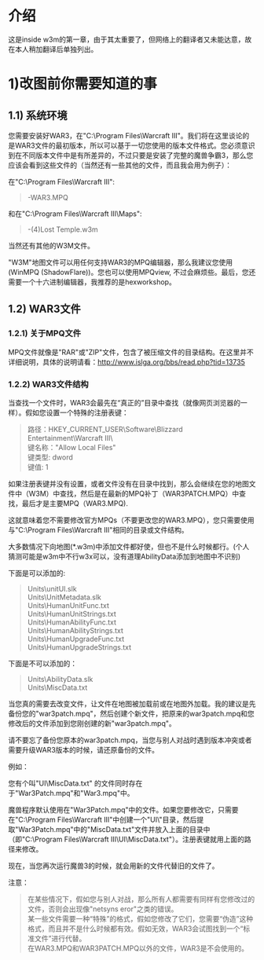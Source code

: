 # 介绍

这是inside w3m的第一章，由于其太重要了，但网络上的翻译者又未能达意，故在本人稍加翻译后单独列出。

# 1)改图前你需要知道的事
## 1.1) 系统环境

您需要安装好WAR3，在"C:\Program Files\Warcraft III\"。我们将在这里谈论的是WAR3文件的最初版本，所以可以基于一切您使用的版本文件格式。您必须意识到在不同版本文件中是有所差异的，不过只要是安装了完整的魔兽争霸3，那么您应该会看到这些文件的（当然还有一些其他的文件，而且我会用为例子）：

在"C:\Program Files\Warcraft III\":

>-WAR3.MPQ

和在"C:\Program Files\Warcraft III\Maps\":

>-(4)Lost Temple.w3m

当然还有其他的W3M文件。 

"W3M"地图文件可以用任何支持WAR3的MPQ编辑器，那么我建议您使用(WinMPQ (ShadowFlare))。您也可以使用MPQview, 不过会麻烦些。最后，您还需要一个十六进制编辑器，我推荐的是hexworkshop。
 
## 1.2) WAR3文件
### 1.2.1) 关于MPQ文件

MPQ文件就像是"RAR"或"ZIP"文件，包含了被压缩文件的目录结构。在这里并不详细说明，具体的说明请看：http://www.islga.org/bbs/read.php?tid=13735

### 1.2.2) WAR3文件结构

当查找一个文件时，WAR3会最先在“真正的”目录中查找（就像网页浏览器的一样）。假如您设置一个特殊的注册表键：

>路径：HKEY_CURRENT_USER\Software\Blizzard Entertainment\Warcraft III\ <br>
>键名称："Allow Local Files"<br>
>键类型: dword<br>
>键值: 1

如果注册表键并没有设置，或者文件没有在目录中找到，那么会继续在您的地图文件中（W3M）中查找，然后是在最新的MPQ补丁（WAR3PATCH.MPQ）中查找，最后才是主要MPQ（WAR3.MPQ).

这就意味着您不需要修改官方MPQs（不要更改您的WAR3.MPQ），您只需要使用与"C:\Program Files\Warcraft III\"相同的目录或文件结构。

大多数情况下向地图(*.w3m)中添加文件都好使，但也不是什么时候都行。(个人猜测可能是w3m中不行w3x可以，没有道理AbilityData添加到地图中不识别)

下面是可以添加的:

   >Units\unitUI.slk<br>
   >Units\UnitMetadata.slk<br>
   >Units\HumanUnitFunc.txt<br>
   >Units\HumanUnitStrings.txt<br>
   >Units\HumanAbilityFunc.txt<br>
   >Units\HumanAbilityStrings.txt<br>
   >Units\HumanUpgradeFunc.txt<br>
   >Units\HumanUpgradeStrings.txt

下面是不可以添加的：

   >Units\AbilityData.slk<br>
   >Units\MiscData.txt
 

当您真的需要去改变文件，让文件在地图被加载前或在地图外加载。我的建议是先备份您的"war3patch.mpq"，然后创建个新文件，把原来的war3patch.mpq和您修改后的文件添加到您刚创建的新"war3patch.mpq"。

请不要忘了备份您原本的war3patch.mpq，当您与别人对战时遇到版本冲突或者需要升级WAR3版本的时候，请还原备份的文件。

例如：

您有个叫"UI\MiscData.txt" 的文件同时存在于"War3Patch.mpq"和"War3.mpq"中。

魔兽程序默认使用在"War3Patch.mpq"中的文件。如果您要修改它，只需要在"C:\Program Files\Warcraft III\"中创建一个"UI\\"目录，然后提取"War3Patch.mpq"中的"MiscData.txt"文件并放入上面的目录中（即"C:\Program Files\Warcraft III\UI\MiscData.txt"）。注册表键就用上面的路径来修改。

现在，当您再次运行魔兽3的时候，就会用新的文件代替旧的文件了。

注意：

   >在某些情况下，假如您与别人对战，那么所有人都需要有同样有您修改过的文件，否则会出现像"netsyns eror"之类的错误。<br>
   >某一些文件需要一种“特殊”的格式，假如您修改了它们，您需要“伪造”这种格式，而且并不是什么时候都有效。假如无效，WAR3会试图找到一个“标准文件”进行代替。<br>
   >在WAR3.MPQ和WAR3PATCH.MPQ以外的文件，WAR3是不会使用的。